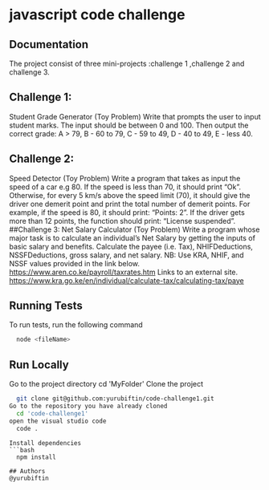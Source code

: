 # javascript code challenge
## Documentation
The project consist of three mini-projects :challenge 1 ,challenge 2 and challenge 3.

## Challenge 1:
 Student Grade Generator (Toy Problem)
Write that prompts the user to input student marks. The input should be between 0 and 100. Then output the correct grade:
A > 79, B - 60 to 79, C -  59 to 49, D - 40 to 49, E - less 40.
## Challenge 2:
 Speed Detector (Toy Problem)
Write a program that takes as input the speed of a car e.g 80. If the speed is less than 70, it should print “Ok”. Otherwise, for every 5 km/s above the speed limit (70), it should give the driver one demerit point and print the total number of demerit points.
For example, if the speed is 80, it should print: “Points: 2”. If the driver gets more than 12 points, the function should print: “License suspended”.
##Challenge 3:
 Net Salary Calculator (Toy Problem)
Write a program whose major task is to calculate an individual’s Net Salary by getting the inputs of basic salary and benefits. Calculate the payee (i.e. Tax), NHIFDeductions, NSSFDeductions, gross salary, and net salary.
NB: Use KRA, NHIF, and NSSF values provided in the link below.
https://www.aren.co.ke/payroll/taxrates.htm Links to an external site.
https://www.kra.go.ke/en/individual/calculate-tax/calculating-tax/paye
## Running Tests
To run tests, run the following command
```bash
  node <fileName>
```
## Run Locally
Go to the project directory
    cd 'MyFolder'
Clone the project
```bash
  git clone git@github.com:yurubiftin/code-challenge1.git
Go to the repository you have already cloned
  cd 'code-challenge1'
open the visual studio code
  code .
```
```
Install dependencies
```bash
  npm install
```
```
## Authors
@yurubiftin
